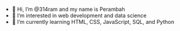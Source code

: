 - 👋 Hi, I’m @314ram and my name is Perambah
- 👀 I’m interested in web development and data science
- 🌱 I’m currently learning HTML, CSS, JavaScript, SQL, and Python
